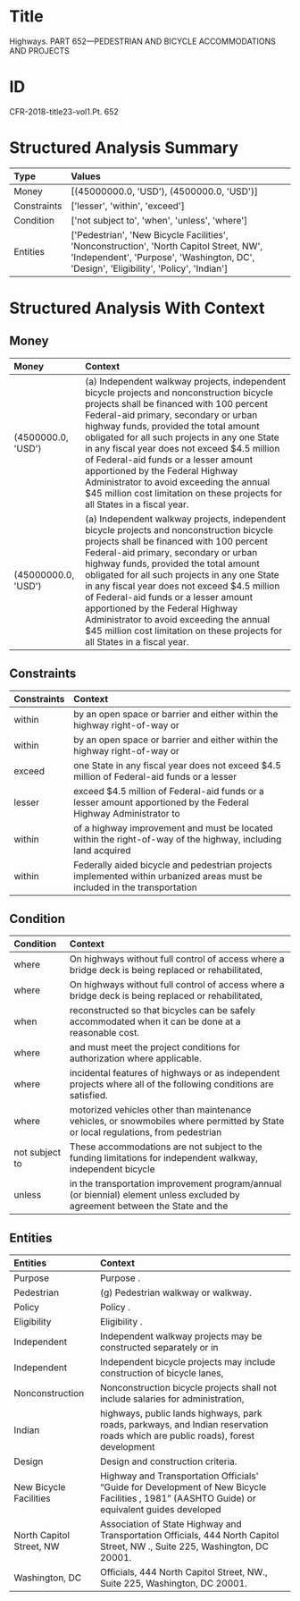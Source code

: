 # Title

 Highways. PART 652—PEDESTRIAN AND BICYCLE ACCOMMODATIONS AND PROJECTS


# ID

 CFR-2018-title23-vol1.Pt. 652


# Structured Analysis Summary

| Type        | Values                                                                                                                                                                           |
|:------------|:---------------------------------------------------------------------------------------------------------------------------------------------------------------------------------|
| Money       | [(45000000.0, 'USD'), (4500000.0, 'USD')]                                                                                                                                        |
| Constraints | ['lesser', 'within', 'exceed']                                                                                                                                                   |
| Condition   | ['not subject to', 'when', 'unless', 'where']                                                                                                                                    |
| Entities    | ['Pedestrian', 'New Bicycle Facilities', 'Nonconstruction', 'North Capitol Street, NW', 'Independent', 'Purpose', 'Washington, DC', 'Design', 'Eligibility', 'Policy', 'Indian'] |


# Structured Analysis With Context

 


## Money

| Money               | Context                                                                                                                                                                                                                                                                                                                                                                                                                                                                                                                        |
|:--------------------|:-------------------------------------------------------------------------------------------------------------------------------------------------------------------------------------------------------------------------------------------------------------------------------------------------------------------------------------------------------------------------------------------------------------------------------------------------------------------------------------------------------------------------------|
| (4500000.0, 'USD')  | (a) Independent walkway projects, independent bicycle projects and nonconstruction bicycle projects shall be financed with 100 percent Federal-aid primary, secondary or urban highway funds, provided the total amount obligated for all such projects in any one State in any fiscal year does not exceed $4.5 million of Federal-aid funds or a lesser amount apportioned by the Federal Highway Administrator to avoid exceeding the annual $45 million cost limitation on these projects for all States in a fiscal year. |
| (45000000.0, 'USD') | (a) Independent walkway projects, independent bicycle projects and nonconstruction bicycle projects shall be financed with 100 percent Federal-aid primary, secondary or urban highway funds, provided the total amount obligated for all such projects in any one State in any fiscal year does not exceed $4.5 million of Federal-aid funds or a lesser amount apportioned by the Federal Highway Administrator to avoid exceeding the annual $45 million cost limitation on these projects for all States in a fiscal year. |


## Constraints

| Constraints   | Context                                                                                                                    |
|:--------------|:---------------------------------------------------------------------------------------------------------------------------|
| within        | by an open space or barrier and either within  the highway right-of-way or                                                 |
| within        | by an open space or barrier and either within  the highway right-of-way or                                                 |
| exceed        | one State in any fiscal year does not exceed $4.5 million of Federal-aid funds or a lesser                                 |
| lesser        | exceed $4.5 million of Federal-aid funds or a lesser amount apportioned by the Federal Highway Administrator to            |
| within        | of a highway improvement and must be located within the right-of-way of the highway, including land acquired               |
| within        | Federally aided bicycle and pedestrian projects implemented  within urbanized areas must be included in the transportation |


## Condition

| Condition      | Context                                                                                                                           |
|:---------------|:----------------------------------------------------------------------------------------------------------------------------------|
| where          | On highways without full control of access  where a bridge deck is being replaced or rehabilitated,                               |
| where          | On highways without full control of access  where a bridge deck is being replaced or rehabilitated,                               |
| when           | reconstructed so that bicycles can be safely accommodated when  it can be done at a reasonable cost.                              |
| where          | and must meet the project conditions for authorization where  applicable.                                                         |
| where          | incidental features of highways or as independent projects where  all of the following conditions are satisfied.                  |
| where          | motorized vehicles other than maintenance vehicles, or snowmobiles where permitted by State or local regulations, from pedestrian |
| not subject to | These accommodations are  not subject to the funding limitations for independent walkway, independent bicycle                     |
| unless         | in the transportation improvement program/annual (or biennial) element unless excluded by agreement between the State and the     |


## Entities

| Entities                 | Context                                                                                                                                                  |
|:-------------------------|:---------------------------------------------------------------------------------------------------------------------------------------------------------|
| Purpose                  | Purpose .                                                                                                                                                |
| Pedestrian               | (g)  Pedestrian  walkway or walkway.                                                                                                                     |
| Policy                   | Policy .                                                                                                                                                 |
| Eligibility              | Eligibility .                                                                                                                                            |
| Independent              | Independent walkway projects may be constructed separately or in                                                                                         |
| Independent              | Independent bicycle projects may include construction of bicycle lanes,                                                                                  |
| Nonconstruction          | Nonconstruction bicycle projects shall not include salaries for administration,                                                                          |
| Indian                   | highways, public lands highways, park roads, parkways, and Indian reservation roads which are public roads), forest development                          |
| Design                   | Design  and construction criteria.                                                                                                                       |
| New Bicycle Facilities   | Highway and Transportation Officials' &#8220;Guide for Development of New Bicycle Facilities , 1981&#8221; (AASHTO Guide) or equivalent guides developed |
| North Capitol Street, NW | Association of State Highway and Transportation Officials, 444 North Capitol Street, NW ., Suite 225, Washington, DC 20001.                              |
| Washington, DC           | Officials, 444 North Capitol Street, NW., Suite 225, Washington, DC  20001.                                                                              |


